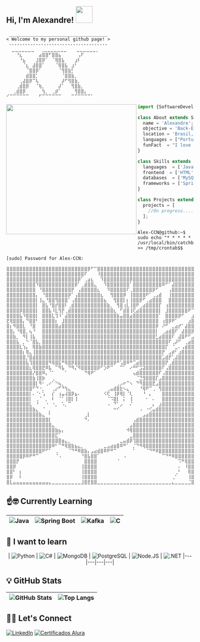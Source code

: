 <h2> Hi, I'm Alexandre! <img src="https://media3.giphy.com/media/v1.Y2lkPTc5MGI3NjExdGo1bjY5eTM2NjlydGZhcWo1eWd6YWk2ZDk5aG1yZjhuajF1ZXg4ZSZlcD12MV9pbnRlcm5hbF9naWZfYnlfaWQmY3Q9Zw/HGQ4RWHYtw9Dmhj7mk/giphy.webp" width="45"></h2>



```
 _____________________________________
< Welcome to my personal github page! >
 ------------------------------------- 
  ⣀⣀⣀⣀⣀⣀⣀⠀⠀⢀⣀⣀⣀⣀⣀⣀⣀⠀⠀⠀⣀⣀⣀⣀⣀⣀⡀
⠀⠀⠀⠘⣆⠀⠀⠀⠀⠀⣴⣿⣿⠋⣿⣿⣦⠀⠀⠀⠀⠀⢠⠏⠀⠀⠀
⠀⠀⠀⠀⠘⣦⠀⠀⠀⣸⣿⡿⠁⠀⠈⢿⣿⣧⠀⠀⠀⣰⠇⠀⠀⠀⠀
⠀⠀⠀⠀⠀⠈⣆⠀⣼⣿⣿⠁⠀⠀⠀⠈⢿⣿⣧⠀⣰⠃⠀⠀⠀⠀⠀
⠀⠀⠀⠀⠀⠀⠈⣿⣿⡿⠁⠀⠀⠀⠀⠀⠈⢻⣿⣷⡃⠀⠀⠀⠀⠀⠀
⠀⠀⠀⠀⠀⠀⣾⣿⣿⡁⠀⠀⠀⠀⠀⠀⠀⠈⣿⣿⣷⡀⠀⠀⠀⠀⠀
⠀⠀⠀⠀⢀⣼⣿⡿⠉⢧⠀⠀⠀⠀⠀⠀⠀⡼⠋⢻⣿⣷⡀⠀⠀⠀⠀
⠀⠀⠀⢀⣾⣿⡿⠀⠀⠈⢷⡀⠀⠀⠀⠀⡼⠁⠀⠀⢻⣿⣷⡀⠀⠀⠀
⠀⠀⢀⣾⣿⡿⠀⠀⠀⠀⠀⢳⡀⠀⢀⡾⠁⠀⠀⠀⠀⢻⣿⣿⡄⠀⠀
⠊⠉⠉⠉⠉⠉⠉⠀⠀⠀⠋⠉⠉⠉⠉⠉⠉⠀⠀⠀⠉⠉⠉⠉⠉⠉⠁
```
<img align="left" src="https://media.giphy.com/media/ge8V1m6LFNyBg9sIHV/giphy.gif" width="350"/> 

```js
import {SoftwareDeveloper} from '@Alex-CCN';

class About extends SoftwareDeveloper {
  name = 'Alexandre';
  objective = 'Back-End Developer';
  location = 'Brasil, SP';
  languages = ["Portuguese", "English"];
  funFact  = "I love the Hunter x Hunter manga and anime series";
}

class Skills extends SoftwareDeveloper {
  languages  = ['Java', 'C', 'Python'];
  frontend  = ['HTML', 'CSS', 'JavaScript'];
  databases  = ['MySQL Workbench'];
  frameworks = ['Spring Boot', ];
}

class Projects extends SoftwareDeveloper {
  projects = [
    //On progress.....
  ];
}
```

```console
Alex-CCN@github:~$ sudo echo "* * * * * /usr/local/bin/catchbugs" >> /tmp/crontab$$
```


```
[sudo] Password for Alex-CCN:

⣿⣿⣿⣿⣿⣿⣿⣿⣿⣿⣿⣿⣿⣿⣿⣿⣿⣿⣿⣿⣿⣿⣿⣿⣿⡿⠋⠉⣿⣿⣿⣿⣿⣿⣿⣿⣿⣿⣿⣿⣿⣿⣿⣿⣿⣿⣿⣿⣿⣿⣿⣿⣿⣿⣿⣿⣿⣿⣿⣿
⣿⣿⣿⣿⣿⣿⣿⣿⣿⣿⣿⣿⣿⣿⣿⣿⣿⣿⣿⣿⣿⣿⣿⣿⠏⠀⠀⠀⠸⣿⣿⣿⣿⣿⣿⣿⣿⣿⣿⣿⣿⣿⣿⣿⣿⣿⣿⣿⣿⣿⣿⣿⣿⣿⣿⣿⣿⣿⣿⣿
⣿⣿⣿⣿⣿⣿⣿⣿⣿⣿⣿⣿⣿⣿⣿⣿⣿⣿⣿⣿⣿⣿⡿⠁⢀⣴⣆⠀⠀⠹⣿⣿⣿⣿⣿⣿⣿⣿⡿⣿⣿⣿⣿⣿⣿⣿⣿⣿⣿⣿⣿⣿⣿⣿⣿⣿⣿⣿⣿⣿
⣿⣿⣿⣿⣿⣿⣿⣿⣿⠹⣿⣿⣿⣿⣿⣿⣿⣿⣿⣿⣿⡿⠁⢀⣾⣿⣿⣄⠀⠀⠹⣿⣿⣿⣿⣿⣿⣿⠁⣿⣿⣿⣿⣿⣿⣿⣿⣿⠿⠋⠁⣼⣿⣿⣿⣿⣿⣿⣿⣿
⣿⣿⣿⣿⣿⣿⣿⣿⣿⠀⠘⣿⣿⣿⣿⣿⣿⣿⣿⣿⡟⠀⢠⣿⣿⣿⣿⣿⣆⠀⠀⠹⣿⣿⣿⣿⣿⠏⢀⣿⣿⣿⣿⣿⣿⡿⠋⠀⠀⠀⢠⣿⣿⣿⣿⣿⣿⣿⣿⣿
⣿⣿⣿⣿⣿⣿⣿⣿⣿⡄⠀⠘⣿⣿⣿⣿⣿⣿⣿⡿⠁⢠⣿⣿⣿⣿⣿⣿⣿⣆⠀⠀⢻⣿⣿⣿⡿⠀⢸⣿⣿⣿⣿⠟⠁⢀⣠⣾⠀⠀⢸⣿⣿⣿⣿⣿⣿⣿⣿⣿
⣿⣿⣿⣿⣿⣿⣿⣿⣿⡇⢸⣄⠘⣿⣿⢻⣿⣿⣿⠁⢠⣿⣿⣿⣿⣿⣿⣿⣿⣿⣦⠀⠀⢻⣿⣿⡇⡆⢸⣿⣿⡿⠋⢀⣴⣿⣿⣿⠀⠀⣿⣿⣿⣿⣿⣿⣿⣿⣿⣿
⣿⣿⣿⣿⣿⣿⣿⣿⣿⡇⠀⣿⣧⠘⣿⡞⣿⣿⠇⢀⣾⣿⣿⣿⣿⣿⣿⣿⣿⣿⣿⣷⡀⠀⢻⣿⢰⣇⢸⣿⠟⢀⣴⣿⣿⣿⣿⡏⠀⢰⣿⣿⣿⣿⣿⣿⣿⣿⡿⣿
⣿⣿⣿⣿⡿⣿⣿⣿⣿⡇⠀⣿⣿⣧⠸⣇⢻⡟⢀⣾⣿⣿⣿⣿⣿⣿⣿⣿⣿⣿⣿⣿⣿⣆⠀⠋⣾⣿⢸⢏⣴⣿⣿⣿⣿⣿⣿⡇⠀⣸⣿⣿⣿⣿⣿⣿⠟⠉⣰⣿
⣿⣿⣿⣿⣧⠹⣿⣿⣿⡇⠀⣿⣿⣿⣇⢹⠸⠁⣼⣿⣿⣿⣿⣿⣿⣿⣿⣿⣿⣿⣿⣿⣿⣿⣷⣤⣿⣿⣴⣿⣿⣿⣿⣿⣿⣿⣿⠁⠀⣿⣿⣿⣿⡿⠋⠀⠀⣰⣿⣿
⣟⢿⣿⣿⣿⡄⠙⣿⣿⠃⠀⣿⣿⣿⣿⡆⠀⣸⣿⣿⣿⣿⣿⣿⣿⣿⣿⣿⣿⣿⣿⣿⣿⣿⣿⣿⣿⣿⣿⣿⣿⣿⣿⣿⣿⣿⣿⠀⢰⣿⡿⠟⠁⠀⠀⠀⣰⣿⣿⣿
⣿⡆⠻⣿⣿⣇⠀⠘⣿⠀⠀⣿⣿⣿⣿⣿⣴⣿⣿⣿⣿⣿⣿⣿⣿⣿⣿⣿⣿⣿⣿⣿⣿⣿⣿⣿⣿⣿⣿⣿⣿⣿⣿⣿⣿⣿⡿⠀⠜⠋⠀⣀⣴⡞⠁⣼⣿⣿⣿⣿
⣿⣿⡄⠘⢿⣿⡀⢦⠘⠀⠀⣿⣿⣿⣿⣿⣿⣿⣿⣿⣿⣿⣿⣿⣿⣿⣿⣿⣿⣿⣿⣿⣿⣿⣿⣿⣿⣿⣿⣿⣿⣿⣿⣿⣿⣿⡇⠀⢀⣴⣾⣿⠏⠀⣼⣿⣿⡿⠟⣿
⣿⣿⣷⡀⠀⠻⡇⢸⣧⠀⠀⣿⣿⣿⣿⣿⣿⣿⣿⣿⣿⣿⣿⣿⣿⣿⣿⣿⣿⣿⣿⣿⣿⣿⣿⣿⣿⣿⣿⣿⣿⣿⣿⣿⣿⣿⣃⣴⣿⣿⣿⠏⠀⣼⣿⠟⠋⣠⣾⣿
⣿⣿⣿⣧⠀⡀⠑⠈⣿⣧⡀⣿⣿⣿⣿⣿⣿⣿⣿⣿⣿⣿⣿⣿⣿⣿⣿⣿⣿⣿⣿⣿⣿⣿⣿⣿⣿⣿⣿⣿⣿⣿⣿⣿⣿⣿⣿⣿⣿⣿⠏⢀⡼⠋⠀⢀⣴⣿⣿⣿
⣿⣿⣿⣿⣇⢱⡄⠀⢿⣿⣷⣿⣿⣿⣿⣿⣿⣿⣿⣿⣿⣿⣿⣿⣿⣿⣿⣿⣿⣿⣿⣿⣿⣿⣿⣿⣿⣿⣿⣿⣿⣿⣿⣿⣿⣿⣿⣿⣿⡏⠀⠈⣀⠄⢠⣾⣿⣿⣿⣿
⣿⣿⣿⣿⣿⡆⢿⣄⢸⣿⣿⣿⣿⣿⣿⣿⣿⣿⣿⣿⣿⣿⣿⣿⣿⣿⣿⣿⣿⣿⣿⣿⣿⣿⣿⣿⣿⣿⣿⣿⣿⣿⣿⣿⣿⣿⣿⣿⡟⠀⣠⡾⠃⣰⣿⣿⣿⣿⣿⣿
⣿⣿⣿⣿⣿⣿⡘⣿⣾⣿⣿⣿⣿⣿⣿⣿⣿⣿⣿⣿⣿⣿⣿⣿⣿⣿⣿⣿⣿⣿⣿⣿⣿⣿⣿⣿⣿⣿⣿⣿⣿⣿⣿⣿⣿⣿⣿⣿⣡⣾⡟⢁⣼⣿⣿⣿⣿⣿⣿⣿
⣿⣿⣿⣿⣿⣿⣧⢹⣿⣿⣿⣿⣿⠻⢿⣿⣯⠛⢿⣿⡿⣿⣿⣿⣿⣿⣿⣿⣿⣿⣿⣿⣿⡿⠛⢡⣿⠿⠛⢉⣴⣿⣿⣿⣿⣿⣿⣿⣿⡟⢀⣾⣿⣿⣿⣿⣿⣿⣿⣿
⣿⣿⣿⣿⣿⣿⣿⣆⢿⣿⣿⣟⠿⣧⠀⠉⠻⣧⠀⠙⠻⡌⠻⣿⣿⣿⣿⣿⡿⠋⡱⠟⠉⠀⠀⠉⠁⠀⠔⠛⠋⣩⣽⣿⣿⣿⣿⣿⠏⢠⣿⣿⣿⣿⣿⣿⣿⣿⣿⣿
⣿⣿⣿⣿⣿⣿⣿⣿⡜⣿⣿⠿⡄⠈⠁⠀⠀⠀⠁⠀⠀⠀⠀⠀⠙⢿⠟⠁⠀⠀⠀⠀⠀⠀⠀⠀⠀⠀⠀⢤⣾⣿⣿⣿⣿⣿⣿⠏⢠⣿⣿⣿⣿⣿⣿⣿⣿⣿⣿⣿
⣿⣿⣿⣿⣿⣿⣿⣿⣷⢸⣿⡷⠀⠀⢀⠀⠀⠀⠀⠀⠀⠀⠀⠀⠀⠀⠀⠀⠀⠀⠀⠀⠀⠀⠀⠀⠀⠀⠀⠀⠈⣙⣻⣿⣿⣿⡏⣠⣿⣿⣿⣿⣿⣿⣿⣿⣿⣿⣿⣿
⣿⣿⣿⣿⣿⣿⣿⣿⣿⡇⠻⠂⢀⠔⠁⠑⢦⡀⠀⠀⠀⠀⠀⠀⠀⠀⠀⠀⠀⠀⠀⠀⠀⠀⢀⡠⠖⠉⠢⠀⠙⠻⣿⣿⣿⣟⣠⣿⣿⣿⣿⣿⣿⣿⣿⣿⣿⣿⣿⣿
⣿⣿⣿⣿⣿⣿⣿⣿⠋⠙⠐⡀⠀⠀⢀⡔⠋⠙⢳⣄⠀⠀⠀⠀⠀⠀⠀⠀⠀⠀⠀⢀⣤⣾⣿⣗⠢⣄⠀⠀⠀⠘⢿⠟⠉⢀⠀⢻⣿⣿⣿⣿⣿⣿⣿⣿⣿⣿⣿⣿
⣿⣿⣿⣿⣿⣿⣿⡇⠄⠈⠂⢡⠀⠀⡎⠀⢰⣤⢼⣿⡿⣦⠄⠀⠀⠀⠀⠀⠀⠀⠪⢏⠀⢸⡿⢿⡇⠈⢇⠀⠀⠀⠘⠀⡄⠀⠀⠀⣿⣿⣿⣿⣿⣿⣿⣿⣿⣿⣿⣿
⣿⣿⣿⣿⣿⣿⣿⡇⠀⢀⠈⠀⡀⠀⠇⠀⠈⠁⢸⣿⡇⢸⠀⠀⠀⠀⠀⠀⠀⠀⠀⠈⠩⣿⡇⠀⡅⠀⢸⠀⠀⠀⠀⠂⠀⠄⠀⠀⣿⣿⣿⣿⣿⣿⣿⣿⣿⣿⣿⣿
⣿⣿⣿⣿⣿⣿⣿⣇⠀⠘⠀⠀⠐⠀⠐⡀⠀⠡⡀⠉⠀⠀⠀⠀⠀⠀⠀⠀⠀⠀⠀⠠⠀⠙⠁⡠⠀⠀⠌⠀⠀⠀⠀⠀⠀⡄⠀⣰⣿⣿⣿⣿⣿⣿⣿⣿⣿⣿⣿⣿
⣿⣿⣿⣿⣿⣿⣿⣿⣷⣄⠀⠈⠀⡀⠀⠀⠀⠀⠀⠀⠀⠀⠀⠀⠀⠀⠀⠀⠀⠀⠀⠀⠀⠒⠊⠀⠀⠀⠀⠀⠀⠠⠀⠐⢊⣤⣾⣿⣿⣿⣿⣿⣿⣿⣿⣿⣿⣿⣿⣿
⣿⣿⣿⣿⣿⣿⣿⣿⣿⣿⣷⣄⠀⠃⠀⠀⠀⠀⠀⠀⠀⠀⠀⠀⢀⡇⠀⠀⠀⠀⠀⠀⠀⠀⠀⠀⠀⠀⠀⠀⠀⠀⣠⣴⣿⣿⣿⣿⣿⣿⣿⣿⣿⣿⣿⣿⣿⣿⣿⣿
⣿⣿⣿⣿⣿⣿⣿⣿⣿⣿⣿⣿⣿⡇⠀⠀⠀⠀⠀⠀⠀⠀⠀⠀⠙⠄⠀⠀⠀⠀⠀⠀⠀⠀⠀⠀⠀⠀⠀⢠⣾⣿⣿⣿⣿⣿⣿⣿⣿⣿⣿⣿⣿⣿⣿⣿⣿⣿⣿⣿
⣿⣿⣿⣿⣿⣿⣿⣿⣿⣿⣿⣿⣿⣿⣄⠀⠀⠀⠀⠀⠀⠀⠀⠀⠀⠀⠀⠀⠀⠀⠀⠀⠀⠀⠀⠀⠀⠀⣠⣿⣿⣿⣿⣿⣿⣿⣿⣿⣿⣿⣿⣿⣿⣿⣿⣿⣿⣿⣿⣿
⣿⣿⣿⣿⣿⣿⣿⣿⣿⣿⣿⣿⣿⣿⣿⣷⣦⡄⠀⠀⠀⠀⠀⠀⠀⠀⠀⠀⠀⠀⠀⠀⠀⠀⠀⠀⠀⠺⢿⣿⣿⣿⣿⣿⣿⣿⣿⣿⣿⣿⣿⣿⣿⣿⣿⣿⣿⣿⣿⣿
⣿⣿⣿⣿⣿⣿⣿⣿⣿⣿⣿⣿⣿⣿⣿⣏⠁⠀⠀⠀⠀⠀⠀⠀⠀⠀⠀⠀⠀⠀⠀⠀⠀⠀⠀⠀⠀⠀⣀⣿⣿⣿⣿⣿⣿⣿⣿⣿⣿⣿⣿⣿⣿⣿⣿⣿⣿⣿⣿⣿
⣿⣿⣿⣿⣿⣿⣿⣿⣿⣿⣿⣿⣿⣿⣿⣿⣿⣶⣄⡀⠀⠀⠀⠀⠀⠀⠀⠀⠀⠀⠀⠀⠀⠀⠀⣀⣤⣾⡿⢹⣿⣿⣿⣿⣿⣿⣿⣿⣿⣿⣿⣿⣿⣿⣿⣿⣿⣿⣿⣿
⣿⣿⣿⣿⣿⣿⣿⣿⣿⣿⣿⣿⣿⣿⠿⠃⠉⠛⢿⣿⣷⣦⣄⡀⠀⠀⠀⠀⠀⠀⣀⣠⣴⣶⣿⠿⠛⠁⠀⡈⠙⠻⢿⣿⣿⣿⣿⣿⣿⣿⣿⣿⣿⣿⣿⣿⣿⣿⣿⣿
⣿⣿⣿⣿⣿⣿⣿⣿⣿⣿⣿⠟⠋⠁⠀⢀⠀⠀⠀⠈⠙⠛⠿⣿⣷⡄⣠⣴⣾⣿⠿⠟⠛⠉⠀⠀⠀⠀⠀⠁⠀⠀⠀⠈⠙⠛⠿⣿⣿⣿⣿⣿⣿⣿⣿⣿⣿⣿⣿⣿
⣿⣿⣿⣿⣿⡿⠿⠟⠛⠉⠀⠀⠀⠀⠀⠈⠠⠀⠀⠀⠀⠀⠀⠘⣿⣧⣿⣿⠁⠀⠀⠀⠀⠀⠀⠀⠠⠀⠀⠀⠀⠀⠀⠀⠀⠀⠀⠀⠉⠙⠛⠿⣿⣿⣿⣿⣿⣿⣿⣿
⣿⣿⣿⡟⠀⠀⠀⠀⠀⠀⠀⠀⠀⠀⠀⠀⠀⠀⠀⠀⠀⠀⠀⠀⣿⣿⣿⣿⠀⠀⠀⠀⠀⠀⠈⠀⠀⠀⠀⠀⠀⠀⠀⠀⠀⠀⠀⠀⠀⠀⠀⠀⠀⠩⠛⢿⣿⣿⣿⣿
⣿⣿⡿⠀⠀⠀⠀⠀⠀⠀⠀⠀⠀⠀⠀⠀⠀⠀⠀⠀⠀⠀⠀⢸⣿⣿⣿⣿⠀⠀⠀⠀⠀⠀⠀⠀⠀⠀⠀⠀⠀⠀⠀⠀⠀⠀⠀⠀⠀⠀⠀⠀⠀⠄⠀⠸⣿⣿⣿⣿
⣿⣿⠃⠀⡆⠀⠀⠀⠀⠀⠀⠀⠀⠀⠀⠀⠀⠀⠀⠀⠀⠀⠀⢸⣿⣿⣿⣿⠀⠀⠀⠀⠀⠀⠀⠀⠀⠀⠀⠀⠀⠀⠀⠀⠀⠀⠀⠀⠀⠀⠀⠀⢀⠃⠀⠀⢿⣿⣿⣿
⣿⡿⠀⠀⠇⠀⠀⠀⠀⠀⠀⠀⠀⠀⠀⠀⠀⠀⠀⠀⠀⠀⠀⢸⣿⣿⣿⣿⠀⠀⠀⠀⠀⠀⠀⠀⠀⠀⠀⠀⠀⠀⠀⠀⠀⠀⠀⠀⠀⠀⠀⢀⠁⠀⠀⠀⢸⣿⣿⣿
⣿⣇⣤⣤⣤⣤⣤⣤⣤⣤⣤⣤⣤⣄⣀⣀⣀⣀⣀⣀⣀⣀⣀⣸⣿⣟⣿⣿⣀⣀⣀⣀⣀⣀⣀⣀⣀⣀⣀⣀⣀⣀⣀⣀⣀⣀⣀⣀⣀⣀⣀⣄⣀⣀⣀⣀⣈⣿⣿⣿
```
## ☝️🤓 Currently Learning

<center>

| ![Java](https://img.shields.io/badge/java-%23ED8B00.svg?style=for-the-badge&logo=openjdk&logoColor=white) | ![Spring Boot](https://img.shields.io/badge/Spring_Boot-6DB33F?style=for-the-badge&logo=spring-boot&logoColor=white) | ![Kafka](https://img.shields.io/badge/Apache_Kafka-231F20?style=for-the-badge&logo=apache-kafka&logoColor=white) | ![C](https://img.shields.io/badge/C-A8B9CC?logo=C&logoColor=white) |
|---|---|---|---|

</center>

## 🌱 I want to learn

<center>

| ![Python](https://img.shields.io/badge/Python-3776AB?style=for-the-badge&logo=python&logoColor=white) | ![C#](https://img.shields.io/badge/C%23-9cf?style=plastic?labelColor=darkblue) | ![MongoDB](https://img.shields.io/badge/MongoDB-47A248?style=for-the-badge&logo=mongodb&logoColor=white) | ![PostgreSQL](https://img.shields.io/badge/PostgreSQL-336791?style=for-the-badge&logo=postgresql&logoColor=white) | ![Node.JS](https://img.shields.io/badge/node.js-339933?style=for-the-badge&logo=Node.js&logoColor=white) | ![.NET](https://img.shields.io/badge/.NET-5C2D91?style=badge&logo=.net&logoColor=white)
|---|---|---|---|

</center>

## 💡 GitHub Stats

<center>

| ![GitHub Stats](https://github-readme-stats.vercel.app/api?username=Alex-CCN&theme=dark&bg_color=0D1117&border_color=444C56&show_icons=true&icon_color=444C56&title_color=FFB7C5&text_color=FFB7C5) | ![Top Langs](https://github-readme-stats.vercel.app/api/top-langs/?username=Alex-CCN&layout=compact&bg_color=0D1117&border_color=444C56&title_color=FFB7C5&text_color=ADBAC7) |
|---|---|

</center>

## 🙋‍♀️ Let's Connect

[![LinkedIn](https://img.shields.io/badge/LinkedIn-0077B5?style=for-the-badge&logo=linkedin&logoColor=white)](https://www.linkedin.com/in/alexandre-araujo-torres-7b6b0522a/)
[![Certificados Alura](https://img.shields.io/badge/Certificado%20Alura-001333?style=for-the-badge)](https://cursos.alura.com.br/user/alexandre-torres3/fullCertificate/493f48ba406d24619043b8644a626e91)
